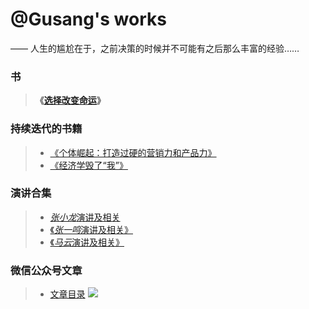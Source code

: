 # @Gusang's works

—— 人生的尴尬在于，之前决策的时候并不可能有之后那么丰富的经验……

### 书

> **《[选择改变命运](/fate/)》**

### 持续迭代的书籍
> * [《个体崛起：打造过硬的营销力和产品力》](/marketing/marketing.md)
> * [《经济学毁了“我”》](/article/economics.md)

### 演讲合集
> *  [*张小龙*演讲及相关](/speech/zhangxiaolong.md)
> * [《*张一鸣*演讲及相关》](/speech/zhangyiming.md)
> *  [《*马云*演讲及相关》](/speech/mayun.md)

### 微信公众号文章
> * [文章目录](/article/wechat/contents.md)
![](wechat-channel.png)
